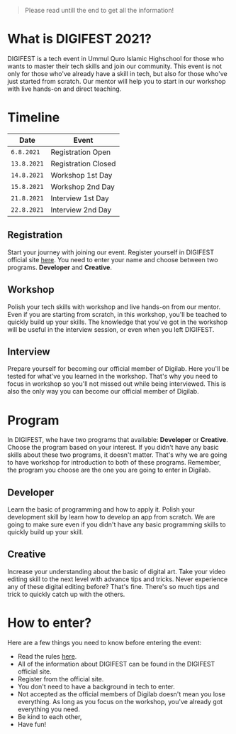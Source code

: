 > Please read untill the end to get all the information!
# What is DIGIFEST 2021?
DIGIFEST is a tech event in Ummul Quro Islamic Highschool for those who wants to master their tech skills and join our community. This event is not only for those who've already have a skill in tech, but also for those who've just started from scratch. Our mentor will help you to start in our workshop with live hands-on and direct teaching.

# Timeline
|Date            |Event                          |
|----------------|-------------------------------|
|`6.8.2021` |Registration Open           |
|`13.8.2021`|Registration Closed|
|`14.8.2021`          |Workshop 1st Day         |
|`15.8.2021`|Workshop 2nd Day|
|`21.8.2021`         |Interview 1st Day|
|`22.8.2021` |Interview 2nd Day |

## Registration
Start your journey with joining our event. Register yourself in DIGIFEST official site [here](https://digifest.surge.sh/). You need to enter your name and choose between two programs. **Developer** and **Creative**.

## Workshop
Polish your tech skills with workshop and live hands-on from our mentor. Even if you are starting from scratch, in this workshop, you'll be teached to quickly build up your skills. The knowledge that you've got in the workshop will be useful in the interview session, or even when you left DIGIFEST.

## Interview
Prepare yourself for becoming our official member of Digilab. Here you'll be tested for what've you learned in the workshop. That's why you need to focus in workshop so you'll not missed out while being interviewed. This is also the only way you can become our official member of Digilab. 

# Program
In DIGIFEST, whe have two programs that available: **Developer** or **Creative**. Choose the program based on your interest. If you didn't have any basic skills about these two programs, it doesn't matter. That's why we are going to have workshop for introduction to both of these programs. Remember, the program you choose are the one you are going to enter in Digilab.

## Developer
Learn the basic of programming and how to apply it. Polish your development skill by learn how to develop an app from scratch. We are going to make sure even if you didn't have any basic programming skills to quickly build up your skill.

## Creative
Increase your understanding about the basic of digital art. Take your video editing skill to the next level with advance tips and tricks. Never experience any of these digital editing before? That's fine. There's so much tips and trick to quickly catch up with the others.

# How to enter?
Here are a few things you need to know before entering the event:
- Read the rules [here](https://github.com/digilabsmaituq/Digifest-2021/blob/main/Rules.md).
- All of the information about DIGIFEST can be found in the DIGIFEST official site.
- Register from the official site.
- You don't need to have a background in tech to enter.
- Not accepted as the official members of Digilab doesn't mean you lose everything. As long as you focus on the workshop, you've already got everything you need.
- Be kind to each other,
- Have fun!
